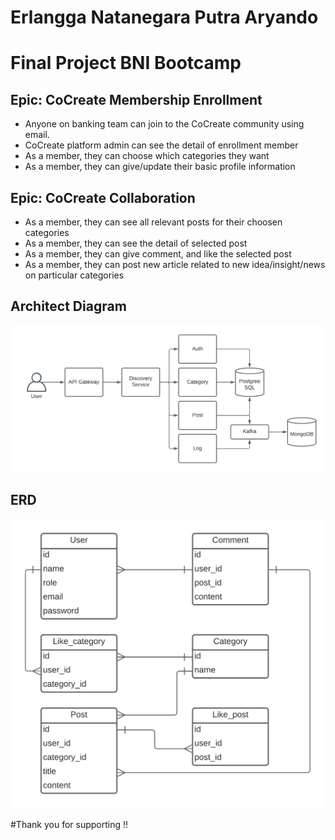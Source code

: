 # Erlangga Natanegara Putra Aryando
# Final Project BNI Bootcamp

## Epic: CoCreate Membership Enrollment

- Anyone on banking team can join to the CoCreate community using email.
- CoCreate platform admin can see the detail of enrollment member
- As a member, they can choose which categories they want
- As a member, they can give/update their basic profile information

## Epic: CoCreate Collaboration

- As a member, they can see all relevant posts for their choosen categories
- As a member, they can see the detail of selected post
- As a member, they can give comment, and like the selected post
- As a member, they can post new article related to new idea/insight/news on particular categories

## Architect Diagram

![screenshot](Diagrams/Diagram.png)

## ERD

![screenshot](Diagrams/ERD.png)

#Thank you for supporting !!